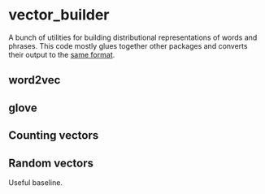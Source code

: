 # vector_builder

A bunch of utilities for building distributional representations of words and phrases. This code mostly glues together other packages and converts their output to the [same format](https://github.com/mbatchkarov/DiscoUtils). 

## word2vec

## glove

## Counting vectors

## Random vectors

Useful baseline.
